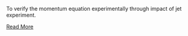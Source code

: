 

To verify the momentum equation experimentally through impact of jet experiment. 

[Read More](docs/9.Jets.pdf)
